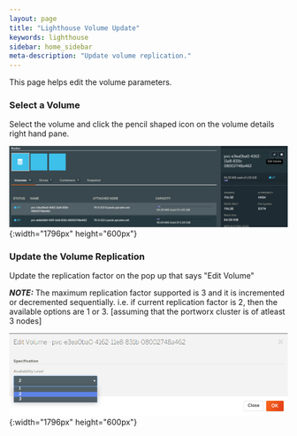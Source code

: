 ```yaml
---
layout: page
title: "Lighthouse Volume Update"
keywords: lighthouse
sidebar: home_sidebar
meta-description: "Update volume replication."
---
```


This page helps edit the volume parameters.

### Select a Volume


Select the volume and click the pencil shaped icon on the volume details right hand pane.

![Lighthouse select volume](/images/lighthouse-new-volume-update-1.png){:width="1796px" height="600px"}

### Update the Volume Replication

Update the replication factor on the pop up that says "Edit Volume"

***NOTE:*** The maximum replication factor supported is 3 and it is incremented or decremented sequentially. i.e. if current replication factor is 2, then the available options are 1 or 3. [assuming that the portworx cluster is of atleast 3 nodes] 

![Lighthouse group snapshot](/images/lighthouse-new-volume-update-2.png){:width="1796px" height="600px"}
